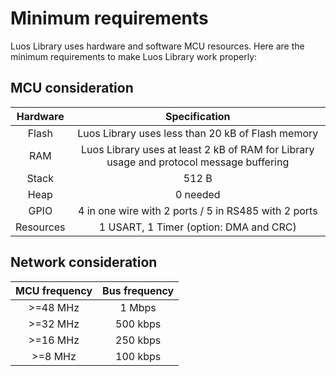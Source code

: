 # Minimum requirements
Luos Library uses hardware and software MCU resources. Here are the minimum requirements to make Luos Library work properly:

## MCU consideration
| Hardware | Specification |
| :---: | :---: |
| Flash | Luos Library uses less than 20 kB of Flash memory |
| RAM | Luos Library uses at least 2 kB of RAM for Library usage and protocol message buffering |
| Stack | 512 B |
| Heap | 0 needed |
| GPIO | 4 in one wire with 2 ports / 5 in RS485 with 2 ports |
| Resources | 1 USART, 1 Timer (option: DMA and CRC)|

## Network consideration
| MCU frequency | Bus frequency |
| :---: | :---: |
| >=48 MHz | 1 Mbps |
| >=32 MHz | 500 kbps |
| >=16 MHz | 250 kbps |
| >=8 MHz | 100 kbps |
